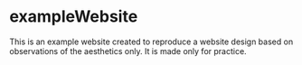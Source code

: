 # exampleWebsite

This is an example website created to reproduce a website design based on observations of the aesthetics only. It is made only for practice. 
